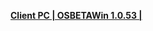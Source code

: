 


**[Client PC | OSBETAWin 1.0.53 |  ](https://autopatchos.starrails.com/client/Beta/20230506184041_L0ZgVDKxFUMCwtV3/StarRail_1.0.53.zip)**
